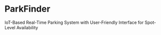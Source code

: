 # ParkFinder
IoT-Based Real-Time Parking System with User-Friendly Interface for Spot-Level Availability
